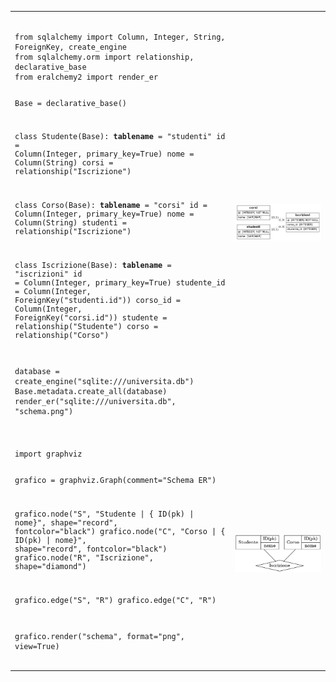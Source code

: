 <table>
  <tr>
    <td valign="top">
      <pre><code>
from sqlalchemy import Column, Integer, String, ForeignKey, create_engine
from sqlalchemy.orm import relationship, declarative_base
from eralchemy2 import render_er


Base = declarative_base()


class Studente(Base):
    __tablename__ = "studenti"
    id = Column(Integer, primary_key=True)
    nome = Column(String)
    corsi = relationship("Iscrizione")

class Corso(Base):
    __tablename__ = "corsi"
    id = Column(Integer, primary_key=True)
    nome = Column(String)
    studenti = relationship("Iscrizione")



class Iscrizione(Base):
    __tablename__ = "iscrizioni"
    id = Column(Integer, primary_key=True)
    studente_id = Column(Integer, ForeignKey("studenti.id"))
    corso_id = Column(Integer, ForeignKey("corsi.id"))
    studente = relationship("Studente")
    corso = relationship("Corso")



database = create_engine("sqlite:///universita.db")
Base.metadata.create_all(database)
render_er("sqlite:///universita.db", "schema.png")
      </code></pre>
    </td>
    <td>
      <img src="ER ALCHEMY2/schema.png" alt="Schema ER">
    </td>

    
  </tr>
  <td></td>
  <td></td>
  <tr>
    <td><pre><code>import graphviz


grafico = graphviz.Graph(comment="Schema ER")

grafico.node("S", "Studente | {<id> ID(pk) | nome}", shape="record", fontcolor="black")
grafico.node("C", "Corso | {<id> ID(pk) | nome}", shape="record", fontcolor="black")
grafico.node("R", "Iscrizione", shape="diamond")


grafico.edge("S", "R")
grafico.edge("C", "R")


grafico.render("schema", format="png", view=True)</code></pre></td>
    <td><img src="graphviz/schema.png" alt="Schema ER" width="600"></td>
    
  </tr>
</table>

